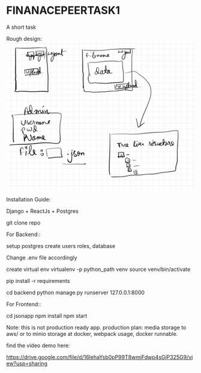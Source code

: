 # FINANACEPEERTASK1
A short task

Rough design:
![Screenshot](rough.jpg)


Installation Guide:

Django + ReactJs + Postgres

git clone repo

For Backend::

setup postgres
create users roles, database

Change .env file accordingly

create virtual env
virtualenv -p python_path venv
source venv/bin/activate

pip install -r requirements

cd backend
python manage.py runserver 127.0.0.1:8000

For Frontend::

cd jsonapp
npm install
npm start


Note: this is not production ready app. 
production plan: media storage to aws/ or to minio storage at docker, webpack usage, docker runnable.

find the video demo here:


https://drive.google.com/file/d/16lehaYsb0pP99T8wmjFdwp4sGjP325G9/view?usp=sharing





